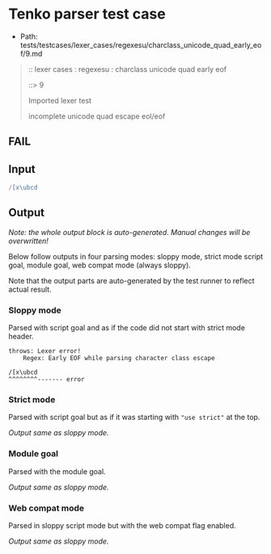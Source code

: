 # Tenko parser test case

- Path: tests/testcases/lexer_cases/regexesu/charclass_unicode_quad_early_eof/9.md

> :: lexer cases : regexesu : charclass unicode quad early eof
>
> ::> 9
>
> Imported lexer test
>
> incomplete unicode quad escape eol/eof

## FAIL

## Input

`````js
/[x\ubcd
`````

## Output

_Note: the whole output block is auto-generated. Manual changes will be overwritten!_

Below follow outputs in four parsing modes: sloppy mode, strict mode script goal, module goal, web compat mode (always sloppy).

Note that the output parts are auto-generated by the test runner to reflect actual result.

### Sloppy mode

Parsed with script goal and as if the code did not start with strict mode header.

`````
throws: Lexer error!
    Regex: Early EOF while parsing character class escape

/[x\ubcd
^^^^^^^^------- error
`````

### Strict mode

Parsed with script goal but as if it was starting with `"use strict"` at the top.

_Output same as sloppy mode._

### Module goal

Parsed with the module goal.

_Output same as sloppy mode._

### Web compat mode

Parsed in sloppy script mode but with the web compat flag enabled.

_Output same as sloppy mode._
